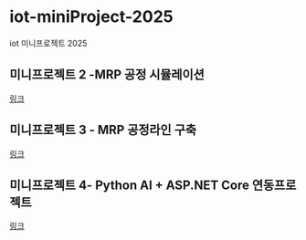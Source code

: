 # iot-miniProject-2025
iot 미니프로젝트 2025

## 미니프로젝트 2 -MRP 공정 시뮬레이션
[링크](/miniproject2/README.md)

## 미니프로젝트 3 - MRP 공정라인 구축
[링크](./miniproject3/README.md)

## 미니프로젝트 4- Python AI + ASP.NET Core 연동프로젝트
[링크](./miniproject4/README.md)

